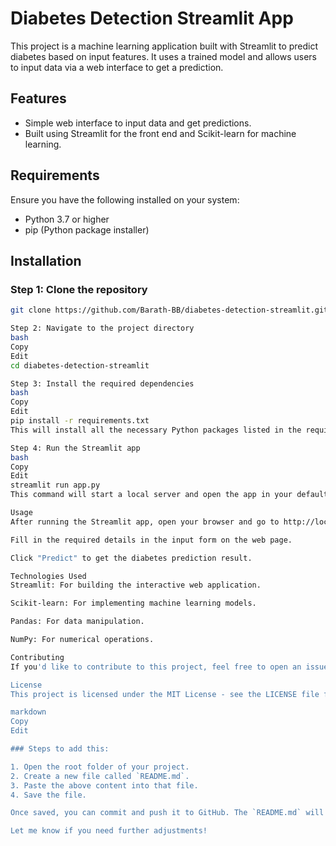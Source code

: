 # Diabetes Detection Streamlit App

This project is a machine learning application built with Streamlit to predict diabetes based on input features. It uses a trained model and allows users to input data via a web interface to get a prediction.

## Features
- Simple web interface to input data and get predictions.
- Built using Streamlit for the front end and Scikit-learn for machine learning.

## Requirements

Ensure you have the following installed on your system:

- Python 3.7 or higher
- pip (Python package installer)

## Installation

### Step 1: Clone the repository

```bash
git clone https://github.com/Barath-BB/diabetes-detection-streamlit.git

Step 2: Navigate to the project directory
bash
Copy
Edit
cd diabetes-detection-streamlit

Step 3: Install the required dependencies
bash
Copy
Edit
pip install -r requirements.txt
This will install all the necessary Python packages listed in the requirements.txt file.

Step 4: Run the Streamlit app
bash
Copy
Edit
streamlit run app.py
This command will start a local server and open the app in your default web browser.

Usage
After running the Streamlit app, open your browser and go to http://localhost:8501.

Fill in the required details in the input form on the web page.

Click "Predict" to get the diabetes prediction result.

Technologies Used
Streamlit: For building the interactive web application.

Scikit-learn: For implementing machine learning models.

Pandas: For data manipulation.

NumPy: For numerical operations.

Contributing
If you'd like to contribute to this project, feel free to open an issue or submit a pull request.

License
This project is licensed under the MIT License - see the LICENSE file for details.

markdown
Copy
Edit

### Steps to add this:

1. Open the root folder of your project.
2. Create a new file called `README.md`.
3. Paste the above content into that file.
4. Save the file.

Once saved, you can commit and push it to GitHub. The `README.md` will be displayed on the main page of your repository.

Let me know if you need further adjustments!
